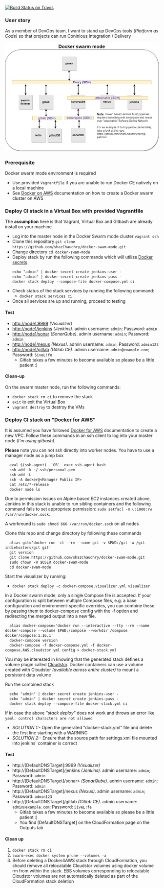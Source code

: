 [![Build Status on Travis](https://travis-ci.org/shazChaudhry/ci-stack.svg?branch=master "CI status on Travis")](https://travis-ci.org/shazChaudhry/ci-stack)

### User story
As a member of DevOps team, I want to stand up DevOps tools _(Platform as Code)_ so that projects can run Coninious Integration / Delivery

![alt text](pics/CI_Stack.jpg "Swam cluster")

### Prerequisite
Docker swarm mode environment is required
- Use provided `Vagrantfile` if you are unable to run Docker CE natively on a local machine
- See [Docker on AWS](https://docs.docker.com/docker-for-aws/) documentation on how to create a Docker swarm cluster on AWS

### Deploy CI stack in a Virtual Box with provided Vagrantfile
The **assumption** here is that Vagrant, Virtual Box and Gitbash are already install on your machine
* Log into the master node in the Docker Swarm mode cluster `vagrant ssh`
* Clone this repository `git clone https://github.com/shazChaudhry/docker-swam-mode.git`
* Change directory `cd docker-swam-mode`
* Deploy stack by run the following commands which will utilize [Docker secrets](https://docs.docker.com/engine/swarm/secrets/)
    ```
    echo "admin" | docker secret create jenkins-user -
    echo "admin" | docker secret create jenkins-pass -
    docker stack deploy --compose-file docker-compose.yml ci
    ```
* Check status of the stack services by running the following command:
  * `docker stack services ci`
* Once all services are up and running, proceed to testing

#### Test
* <a href="http://node1:9999"/>http://node1:9999</a> _(Visualizer)_
* <a href="http://node1/jenkins"/>http://node1/jenkins</a> _(Jenkins)_. admin username: `admin`; Password: `admin`
* <a href="http://node1/sonar"/>http://node1/sonar</a> _(SonarQube)_. admin username: `admin`; Password: `admin`
* <a href="http://node1/nexus"/>http://node1/nexus</a> _(Nexus)_. admin username: `admin`; Password: `admin123`
* <a href="http://node1/gitlab"/>http://node1/gitlab</a> _(Gitlab CE)_. admin username: `admin@example.com`; Password: `5iveL!fe`
  * Gitlab takes a few minutes to become available so please be a little patient :)

#### Clean-up
On the swarm master node, run the following commands:
* `docker stack rm ci` to remove the stack
* `exit` to exit the Virtual Box
* `vagrant destroy` to destroy the VMs

### Deploy CI stack on "Docker for AWS"
It is assumed you have followed [Docker for AWS](https://docs.docker.com/docker-for-aws/) documentation to create a new VPC. Follow these commands in an ssh client to log into your master node _(I'm using gitbash)_.

**Please** note you can not ssh directly into worker nodes. You have to use a manager node as a jump box
```
  eval $(ssh-agent) _`OR`_ exec ssh-agent bash
  ssh-add -k ~/.ssh/personal.pem
  ssh-add -L
  ssh -A docker@<Manager Public IP>
  cat /etc/*-release
  docker node ls
  ```

Due to permission issues on Alpine based EC2 instances created above, Jenkins in this stack is unable to run sibling containers and the following command fails to set appropriate permission: `sudo setfacl -m u:1000:rw /var/run/docker.sock`.

A workround is `sudo chmod 666 /var/run/docker.sock` on all nodes

Clone this repo and change directory by following these commands
```
  alias git='docker run -it --rm --name git -v $PWD:/git -w /git indiehosters/git git'
  git version
  git clone https://github.com/shazChaudhry/docker-swam-mode.git
  sudo chown -R $USER docker-swam-mode
  cd docker-swam-mode
  ```

Start the visualizer by running:
- `docker stack deploy -c docker-compose.visualizer.yml visualizer`

In a Docker swarm mode, only a single Compose file is accepted. If your configuration is split between multiple Compose files, e.g. a base configuration and environment-specific overrides, you can combine these by passing them to docker-compose config with the -f option and redirecting the merged output into a new file.
```
  alias docker-compose='docker run --interactive --tty --rm --name docker-compose --volume $PWD:/compose --workdir /compose docker/compose:1.16.1'
  docker-compose version
  docker-compose -f docker-compose.yml -f docker-compose.AWS.cloudstor.yml config > docker-stack.yml
  ```

You may be interested in knowing that the generated stack defines a volume plugin called [Cloudstor](https://docs.docker.com/docker-for-aws/persistent-data-volumes/). Docker containers can use a volume created with Cloudstor _(available across entire cluster)_ to mount a persistent data volume

 Run the combined stack
```
  echo "admin" | docker secret create jenkins-user -
  echo "admin" | docker secret create jenkins-pass -
  docker stack deploy --compose-file docker-stack.yml ci
  ```
If in case the above _"stack deploy"_ does not work and throws an error like `yaml: control characters are not allowed`
- _SOLUTION 1:-_ Open the generated "docker-stack.yml" file and delete the first line starting with a WARNING
- _SOLUTION 2:-_ Ensure that the source path for settings.xml file mounted into jenkins' container is correct

#### Test
* http://[DefaultDNSTarget]:9999 _(Visualizer)_
* http://[DefaultDNSTarget]/jenkins _(Jenkins)_. admin username: `admin`; Password: `admin`
* http://[DefaultDNSTarget]/sonar> _(SonarQube)_. admin username: `admin`; Password: `admin`
* http://[DefaultDNSTarget]/nexus _(Nexus)_. admin username: `admin`; Password: `admin123`
* http://[DefaultDNSTarget]/gitlab _(Gitlab CE)_. admin username: `admin@example.com`; Password: `5iveL!fe`
  * Gitlab takes a few minutes to become available so please be a little patient :)
  * You find [DefaultDNSTarget] on the CloudFormation page on the Outputs tab

#### Clean up
1. `docker stack rm ci`
2. `swarm-exec docker system prune --volumes -a`
3. Before deleting a Docker4AWS stack through CloudFormation, you should remove all relocatable Cloudstor volumes using docker volume rm from within the stack. EBS volumes corresponding to relocatable Cloudstor volumes are not automatically deleted as part of the CloudFormation stack deletion
